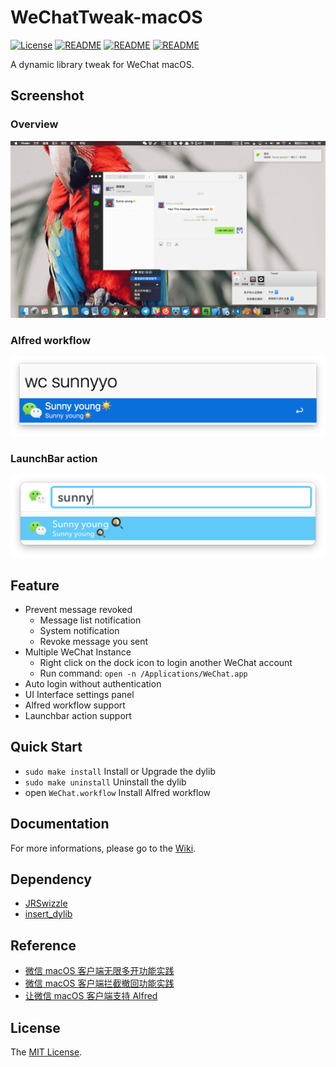 # WeChatTweak-macOS

[![License](https://img.shields.io/github/license/mashape/apistatus.svg)](LICENSE)
[![README](https://img.shields.io/badge/README-English-blue.svg)](README.md)
[![README](https://img.shields.io/badge/README-中文-blue.svg)](README-Chinese.md)
[![README](https://img.shields.io/badge/Telegram-WeChatTweak-brightgreen.svg)](https://t.me/joinchat/B0vW8kPU5OrwdC1qRbaqRA)

A dynamic library tweak for WeChat macOS.

## Screenshot

### Overview

![](Screenshot/0x01.png)

### Alfred workflow

![](Screenshot/0x02.png)

### LaunchBar action
![](Screenshot/0x03.png)

## Feature

- Prevent message revoked
    - Message list notification
    - System notification
    - Revoke message you sent
- Multiple WeChat Instance
    - Right click on the dock icon to login another WeChat account
    - Run command: `open -n /Applications/WeChat.app`
- Auto login without authentication
- UI Interface settings panel
- Alfred workflow support
- Launchbar action support

## Quick Start

- `sudo make install` Install or Upgrade the dylib
- `sudo make uninstall` Uninstall the dylib
- open `WeChat.workflow` Install Alfred workflow

## Documentation

For more informations, please go to the [Wiki](https://github.com/Sunnyyoung/WeChatTweak-macOS/wiki).

## Dependency

- [JRSwizzle](https://github.com/rentzsch/jrswizzle)
- [insert_dylib](https://github.com/Tyilo/insert_dylib)

## Reference

- [微信 macOS 客户端无限多开功能实践](https://blog.sunnyyoung.net/wei-xin-macos-ke-hu-duan-wu-xian-duo-kai-gong-neng-shi-jian/)
- [微信 macOS 客户端拦截撤回功能实践](https://blog.sunnyyoung.net/wei-xin-macos-ke-hu-duan-lan-jie-che-hui-gong-neng-shi-jian/)
- [让微信 macOS 客户端支持 Alfred](https://blog.sunnyyoung.net/rang-wei-xin-macos-ke-hu-duan-zhi-chi-alfred/)

## License

The [MIT License](LICENSE).

